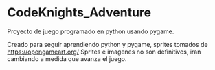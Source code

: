 # CodeKnights_Adventure
Proyecto de juego programado en python usando pygame.


Creado para seguir aprendiendo python y pygame,  sprites tomados de <link>https://opengameart.org/</link>
Sprites e imagenes no son definitivos, iran cambiando a medida que avanza el juego.

